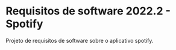 # Requisitos de software 2022.2 - Spotify

Projeto de requisitos de software sobre o aplicativo spotify.

